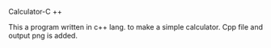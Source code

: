 Calculator-C ++ 

This  a program written in c++ lang. to make a simple calculator.
Cpp file and output png is added.
